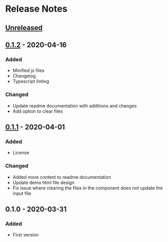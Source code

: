 # Release Notes

## [Unreleased](https://github.com/mrethical/file-progress/compare/v0.1.2...master)

## [0.1.2](https://github.com/mrethical/file-progress/compare/v0.1.1...v0.1.2) - 2020-04-16
### Added
- Minified js files
- Changelog
- Typescript linting

### Changed
- Update readme documentation with additions and changes
- Add option to clear files

## [0.1.1](https://github.com/mrethical/file-progress/compare/v0.1.0...v0.1.1) - 2020-04-01
### Added
- License

### Changed
- Added more content to readme documentation
- Update demo html file design
- Fix issue where clearing the files in the component does not update the input file

## 0.1.0 - 2020-03-31
### Added
 - First version

